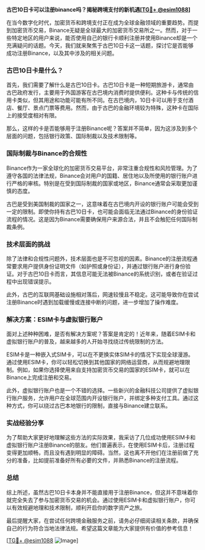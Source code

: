 **古巴10日卡可以注册binance吗？揭秘跨境支付的新机遇[[TG💪+ @esim1088](https://t.me/s/esim1088)]**

在当今数字化时代，加密货币和跨境支付正在成为全球金融领域的重要趋势。而提到加密货币交易，Binance无疑是全球最大的加密货币交易所之一。然而，对于一些特定地区的用户来说，能否使用自己的银行卡顺利注册并使用Binance却是一个充满疑问的话题。今天，我们就来聚焦于古巴10日卡这一话题，探讨它是否能够成功注册Binance，以及其中涉及的相关问题。

### 古巴10日卡是什么？

首先，我们需要了解什么是古巴10日卡。古巴10日卡是一种短期旅游卡，通常由古巴政府发行，主要用于外国游客在古巴境内消费时提供便利。这种卡与传统的信用卡类似，但其用途和功能可能有所不同。在古巴境内，10日卡可以用于支付酒店、餐厅、景点门票等费用。然而，由于古巴的金融环境较为特殊，这种卡在国际上的接受度相对有限。

那么，这样的卡是否能够用于注册Binance呢？答案并不简单，因为这涉及到多个层面的问题，包括银行政策、国际制裁以及技术限制等。

### 国际制裁与Binance的合规性

Binance作为一家全球化的加密货币交易平台，非常注重合规性和风险管理。为了遵守各国的法律法规，Binance会对用户的国籍、居住地以及所使用的银行账户进行严格的审核。特别是在受到国际制裁的国家或地区，Binance通常会采取更加谨慎的态度。

古巴是受到美国制裁的国家之一，这意味着在古巴境内开设的银行账户可能会受到一定的限制。即使你持有古巴10日卡，也可能会面临无法通过Binance的身份验证流程的情况。这是因为Binance需要确保用户来源合法，并且不会触犯任何国际制裁条例。

### 技术层面的挑战

除了法律和合规性问题外，技术层面也是不可忽视的因素。Binance的注册流程通常要求用户提供身份证明文件（如护照或身份证），并通过银行账户进行身份验证。对于古巴10日卡而言，其信息可能无法被Binance的系统识别，或者在验证过程中出现错误提示。

此外，古巴的互联网基础设施相对落后，网速较慢且不稳定。这可能导致你在尝试注册Binance时遇到加载缓慢或连接中断的问题，进一步增加了操作难度。

### 解决方案：ESIM卡与虚拟银行账户

面对上述种种困难，是否有解决方案呢？答案是肯定的！近年来，随着ESIM卡和虚拟银行账户的普及，越来越多的人开始寻找绕过传统限制的方法。

ESIM卡是一种嵌入式SIM卡，可以在不更换实体SIM卡的情况下实现全球漫游。通过使用ESIM卡，你可以轻松切换到其他国家的网络运营商，从而规避地理限制。例如，如果你选择使用来自支持加密货币交易的国家的ESIM卡，就可以在Binance上完成注册和交易。

此外，虚拟银行账户也是一个不错的选择。一些新兴的金融科技公司提供了虚拟银行账户服务，允许用户在全球范围内开设银行账户，并绑定多种支付工具。通过这种方式，你可以绕过古巴本地银行的限制，直接与Binance建立联系。

### 实战经验分享

为了帮助大家更好地理解这些方法的实际效果，我采访了几位成功使用ESIM卡和虚拟银行账户注册Binance的朋友。他们普遍表示，在使用ESIM卡后，注册过程变得更加顺畅，而且没有遇到明显的障碍。当然，这也离不开他们在注册前做了充分的准备，比如提前准备好所有必要的文件，并熟悉Binance的注册流程。

### 总结

综上所述，虽然古巴10日卡本身并不能直接用于注册Binance，但这并不意味着你就完全失去了参与加密货币交易的机会。通过使用ESIM卡和虚拟银行账户，你可以有效规避地理和技术限制，顺利开启你的数字资产之旅。

最后提醒大家，在尝试任何跨境金融服务之前，请务必仔细阅读相关条款，并确保自己的行为符合当地法律法规。希望这篇文章能为大家提供有价值的参考信息！

[[TG💪+ @esim1088](https://t.me/s/esim1088) ![Image](https://i.postimg.cc/4NQfJmqS/Snipaste-2025-05-13-00-14-12.png)]